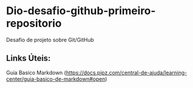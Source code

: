 # Dio-desafio-github-primeiro-repositorio
Desafio de projeto sobre Git/GitHub

## Links Úteis:
Guia Basico Markdown (https://docs.pipz.com/central-de-ajuda/learning-center/guia-basico-de-markdown#open)
